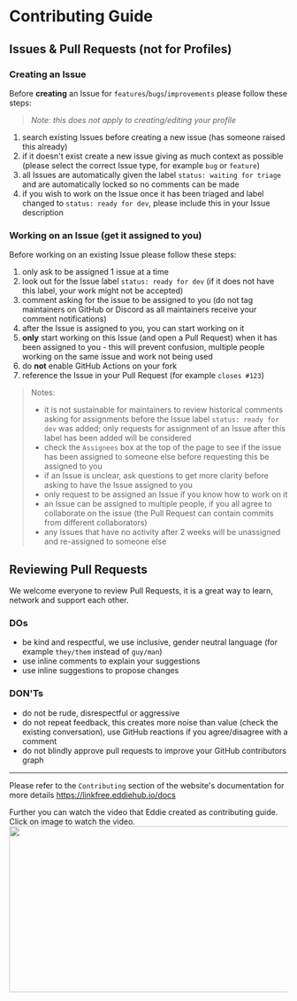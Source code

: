 # Contributing Guide

## Issues & Pull Requests (not for Profiles)

### Creating an Issue

Before **creating** an Issue for `features`/`bugs`/`improvements` please follow these steps:

> *Note: this does not apply to creating/editing your profile*

1. search existing Issues before creating a new issue (has someone raised this already)
1. if it doesn't exist create a new issue giving as much context as possible (please select the correct Issue type, for example `bug` or `feature`)
1. all Issues are automatically given the label `status: waiting for triage` and are automatically locked so no comments can be made
1. if you wish to work on the Issue once it has been triaged and label changed to `status: ready for dev`, please include this in your Issue description

### Working on an Issue (get it assigned to you)

Before working on an existing Issue please follow these steps:

1. only ask to be assigned 1 issue at a time
1. look out for the Issue label `status: ready for dev` (if it does not have this label, your work might not be accepted)
1. comment asking for the issue to be assigned to you (do not tag maintainers on GitHub or Discord as all maintainers receive your comment notifications)
1. after the Issue is assigned to you, you can start working on it
1. **only** start working on this Issue (and open a Pull Request) when it has been assigned to you - this will prevent confusion, multiple people working on the same issue and work not being used
1. do **not** enable GitHub Actions on your fork
1. reference the Issue in your Pull Request (for example `closes #123`)

> Notes:
> - it is not sustainable for maintainers to review historical comments asking for assignments before the Issue label `status: ready for dev` was added; only requests for assignment of an Issue after this label has been added will be considered
> - check the `Assignees` box at the top of the page to see if the issue has been assigned to someone else before requesting this be assigned to you
> - if an Issue is unclear, ask questions to get more clarity before asking to have the Issue assigned to you
> - only request to be assigned an Issue if you know how to work on it
> - an Issue can be assigned to multiple people, if you all agree to collaborate on the issue (the Pull Request can contain commits from different collaborators)
> - any Issues that have no activity after 2 weeks will be unassigned and re-assigned to someone else

## Reviewing Pull Requests

We welcome everyone to review Pull Requests, it is a great way to learn, network and support each other.

### DOs
- be kind and respectful, we use inclusive, gender neutral language (for example `they/them` instead of `guy/man`)
- use inline comments to explain your suggestions
- use inline suggestions to propose changes

### DON'Ts
- do not be rude, disrespectful or aggressive
- do not repeat feedback, this creates more noise than value (check the existing conversation), use GitHub reactions if you agree/disagree with a comment
- do not blindly approve pull requests to improve your GitHub contributors graph

---

Please refer to the `Contributing` section of the website's documentation for more details https://linkfree.eddiehub.io/docs

Further you can watch the video that Eddie created as contributing guide. Click on image to watch the video.
<a href = "https://youtu.be/dfeSpGd8leU"><img src="https://user-images.githubusercontent.com/82668196/242340741-a0124ead-97b6-488f-9271-10f2b0e1f577.jpg"   width="550" height="300"> </a>

